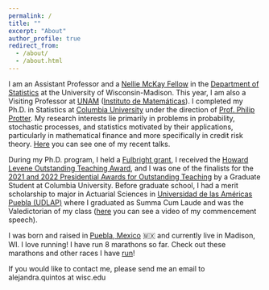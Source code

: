 ```yaml
---
permalink: /
title: ""
excerpt: "About"
author_profile: true
redirect_from:
  - /about/
  - /about.html
---
```


I am an Assistant Professor and a [Nellie McKay Fellow](https://facstaff.provost.wisc.edu/faculty-diversity-initiative/#nellie-mckay-fellowship) in the [Department of Statistics](https://stat.wisc.edu/) at the University of Wisconsin-Madison. This year, I am also a Visiting Professor at [UNAM](https://www.unam.mx/) ([Instituto de Matemáticas](https://www.matem.unam.mx/)). I completed my Ph.D. in Statistics at [Columbia University](https://stat.columbia.edu) under the direction of [Prof. Philip Protter](http://www.stat.columbia.edu/~protter/). My research interests lie primarily in problems in probability, stochastic processes, and statistics motivated by their applications, particularly in mathematical finance and more specifically in credit risk theory. [Here](https://youtu.be/8R5VFvpx6ok) you can see one of my recent talks.

During my Ph.D. program, I held a [Fulbright grant](https://us.fulbrightonline.org/), I received the [Howard Levene Outstanding Teaching Award](https://stat.columbia.edu/howard-levene-outstanding-teaching-award/), and I was one of the finalists for the [2021 and 2022 Presidential Awards for Outstanding Teaching](https://provost.columbia.edu/content/presidential-awards-outstanding-teaching) by a Graduate Student at Columbia University. Before graduate school, I had a merit scholarship to major in Actuarial Sciences in [Universidad de las Américas Puebla (UDLAP)](https://www.udlap.mx/web/en/) where I graduated as Summa Cum Laude and was the Valedictorian of my class ([here](https://youtu.be/5GwOKZw3wdo?t=4943) you can see a video of my commencement speech).

I was born and raised in [Puebla, Mexico](https://en.wikipedia.org/wiki/Puebla_(city)) 🇲🇽 and currently live in Madison, WI. I love running! I have run 8 marathons so far. Check out these marathons and other races I have [run](/runs/)!

If you would like to contact me, please send me an email to alejandra.quintos at wisc.edu
